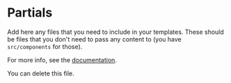# Partials

Add here any files that you need to include in your templates. These should be files that you don't need to pass any content to (you have `src/components` for those).

For more info, see the [documentation](https://maizzle.com/docs/partials/).

You can delete this file.
